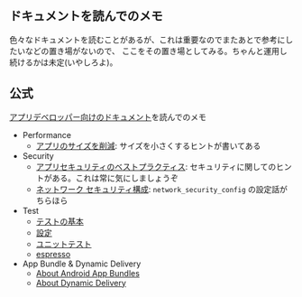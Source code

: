 ## ドキュメントを読んでのメモ
色々なドキュメントを読むことがあるが、これは重要なのでまたあとで参考にしたいなどの置き場がないので、
ここをその置き場としてみる。ちゃんと運用し続けるかは未定(いやしろよ)。

## 公式
[アプリデベロッパー向けのドキュメント](https://developer.android.com/docs?hl=ja)を読んでのメモ

* Performance
  * [アプリのサイズを削減](https://developer.android.com/topic/performance/reduce-apk-size?hl=ja): サイズを小さくするヒントが書いてある
* Security
  * [アプリセキュリティのベストプラクティス](https://developer.android.com/topic/security/best-practices?hl=ja): セキュリティに関してのヒントがある。これは常に気にしましょうぞ
  * [ネットワーク セキュリティ構成](https://developer.android.com/training/articles/security-config?hl=ja): `network_security_config` の設定話がちらほら
* Test
  * [テストの基本](https://developer.android.com/training/testing/fundamentals?hl=ja)
  * [設定](https://developer.android.com/training/testing/set-up-project?hl=ja)
  * [ユニットテスト](https://developer.android.com/training/testing/unit-testing?hl=ja)
  * [espresso](https://developer.android.com/training/testing/espresso?hl=ja)
* App Bundle & Dynamic Delivery
  * [About Android App Bundles](https://developer.android.com/guide/app-bundle?hl=ja)
  * [About Dynamic Delivery](https://developer.android.com/studio/projects/dynamic-delivery?hl=ja)
